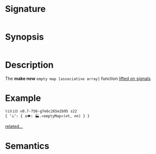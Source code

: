 # Signature
```vikid-signature
```

# Synopsis
```vikid-synopsis
```

# Description
The __make new__ `empty map [associative array]` function [lifted on signals](/refman/concepts/pure_functions)

# Example
```vikid-script
𝕍i𝕂i𝔻 v0.7-750-g7e6c265e2b95 s22
{ ‘⌂’: { a👁: 🏭.«emptyMap»(∅t, ∅n) } }
```


[related...](https://en.wikipedia.org/wiki/Associative_array)

# Semantics